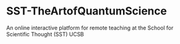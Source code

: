 # SST-TheArtofQuantumScience
An online interactive platform for remote teaching at the School for Scientific Thought (SST) UCSB

